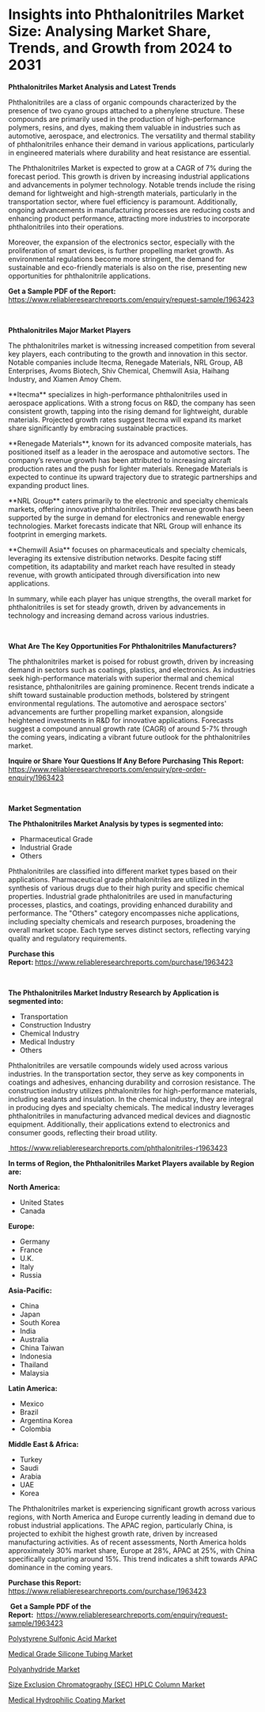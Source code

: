 <p><h1>Insights into Phthalonitriles Market Size: Analysing Market Share, Trends, and Growth from 2024 to 2031</h1></p><p><strong>Phthalonitriles Market Analysis and Latest Trends</strong></p>
<p><p>Phthalonitriles are a class of organic compounds characterized by the presence of two cyano groups attached to a phenylene structure. These compounds are primarily used in the production of high-performance polymers, resins, and dyes, making them valuable in industries such as automotive, aerospace, and electronics. The versatility and thermal stability of phthalonitriles enhance their demand in various applications, particularly in engineered materials where durability and heat resistance are essential.</p><p>The Phthalonitriles Market is expected to grow at a CAGR of 7% during the forecast period. This growth is driven by increasing industrial applications and advancements in polymer technology. Notable trends include the rising demand for lightweight and high-strength materials, particularly in the transportation sector, where fuel efficiency is paramount. Additionally, ongoing advancements in manufacturing processes are reducing costs and enhancing product performance, attracting more industries to incorporate phthalonitriles into their operations.</p><p>Moreover, the expansion of the electronics sector, especially with the proliferation of smart devices, is further propelling market growth. As environmental regulations become more stringent, the demand for sustainable and eco-friendly materials is also on the rise, presenting new opportunities for phthalonitrile applications.</p></p>
<p><strong>Get a Sample PDF of the Report:&nbsp;</strong> <a href="https://www.reliableresearchreports.com/enquiry/request-sample/1963423?utm_campaign=10&utm_medium=2&utm_source=Github&utm_content=ia&utm_term=09112024&utm_id=phthalonitriles">https://www.reliableresearchreports.com/enquiry/request-sample/1963423</a></p>
<p>&nbsp;</p>
<p><strong>Phthalonitriles Major Market Players</strong></p>
<p><p>The phthalonitriles market is witnessing increased competition from several key players, each contributing to the growth and innovation in this sector. Notable companies include Itecma, Renegade Materials, NRL Group, AB Enterprises, Avoms Biotech, Shiv Chemical, Chemwill Asia, Haihang Industry, and Xiamen Amoy Chem.</p><p>**Itecma** specializes in high-performance phthalonitriles used in aerospace applications. With a strong focus on R&D, the company has seen consistent growth, tapping into the rising demand for lightweight, durable materials. Projected growth rates suggest Itecma will expand its market share significantly by embracing sustainable practices.</p><p>**Renegade Materials**, known for its advanced composite materials, has positioned itself as a leader in the aerospace and automotive sectors. The company’s revenue growth has been attributed to increasing aircraft production rates and the push for lighter materials. Renegade Materials is expected to continue its upward trajectory due to strategic partnerships and expanding product lines.</p><p>**NRL Group** caters primarily to the electronic and specialty chemicals markets, offering innovative phthalonitriles. Their revenue growth has been supported by the surge in demand for electronics and renewable energy technologies. Market forecasts indicate that NRL Group will enhance its footprint in emerging markets.</p><p>**Chemwill Asia** focuses on pharmaceuticals and specialty chemicals, leveraging its extensive distribution networks. Despite facing stiff competition, its adaptability and market reach have resulted in steady revenue, with growth anticipated through diversification into new applications.</p><p>In summary, while each player has unique strengths, the overall market for phthalonitriles is set for steady growth, driven by advancements in technology and increasing demand across various industries.</p></p>
<p>&nbsp;</p>
<p><strong>What Are The Key Opportunities For Phthalonitriles Manufacturers?</strong></p>
<p><p>The phthalonitriles market is poised for robust growth, driven by increasing demand in sectors such as coatings, plastics, and electronics. As industries seek high-performance materials with superior thermal and chemical resistance, phthalonitriles are gaining prominence. Recent trends indicate a shift toward sustainable production methods, bolstered by stringent environmental regulations. The automotive and aerospace sectors' advancements are further propelling market expansion, alongside heightened investments in R&D for innovative applications. Forecasts suggest a compound annual growth rate (CAGR) of around 5-7% through the coming years, indicating a vibrant future outlook for the phthalonitriles market.</p></p>
<p><strong>Inquire or Share Your Questions If Any Before Purchasing This Report:</strong> <a href="https://www.reliableresearchreports.com/enquiry/pre-order-enquiry/1963423?utm_campaign=10&utm_medium=2&utm_source=Github&utm_content=ia&utm_term=09112024&utm_id=phthalonitriles">https://www.reliableresearchreports.com/enquiry/pre-order-enquiry/1963423</a></p>
<p>&nbsp;</p>
<p><strong>Market Segmentation</strong></p>
<p><strong>The Phthalonitriles Market Analysis by types is segmented into:</strong></p>
<p><ul><li>Pharmaceutical Grade</li><li>Industrial Grade</li><li>Others</li></ul></p>
<p><p>Phthalonitriles are classified into different market types based on their applications. Pharmaceutical grade phthalonitriles are utilized in the synthesis of various drugs due to their high purity and specific chemical properties. Industrial grade phthalonitriles are used in manufacturing processes, plastics, and coatings, providing enhanced durability and performance. The "Others" category encompasses niche applications, including specialty chemicals and research purposes, broadening the overall market scope. Each type serves distinct sectors, reflecting varying quality and regulatory requirements.</p></p>
<p><strong>Purchase this Report:&nbsp;</strong><a href="https://www.reliableresearchreports.com/purchase/1963423?utm_campaign=10&utm_medium=2&utm_source=Github&utm_content=ia&utm_term=09112024&utm_id=phthalonitriles">https://www.reliableresearchreports.com/purchase/1963423</a></p>
<p>&nbsp;</p>
<p><strong>The Phthalonitriles Market Industry Research by Application is segmented into:</strong></p>
<p><ul><li>Transportation</li><li>Construction Industry</li><li>Chemical Industry</li><li>Medical Industry</li><li>Others</li></ul></p>
<p><p>Phthalonitriles are versatile compounds widely used across various industries. In the transportation sector, they serve as key components in coatings and adhesives, enhancing durability and corrosion resistance. The construction industry utilizes phthalonitriles for high-performance materials, including sealants and insulation. In the chemical industry, they are integral in producing dyes and specialty chemicals. The medical industry leverages phthalonitriles in manufacturing advanced medical devices and diagnostic equipment. Additionally, their applications extend to electronics and consumer goods, reflecting their broad utility.</p></p>
<p><a href="https://www.reliableresearchreports.com/phthalonitriles-r1963423?utm_campaign=10&utm_medium=2&utm_source=Github&utm_content=ia&utm_term=09112024&utm_id=phthalonitriles">&nbsp;https://www.reliableresearchreports.com/phthalonitriles-r1963423</a></p>
<p><strong>In terms of Region, the Phthalonitriles Market Players available by Region are:</strong></p>
<p>
    <p> <strong> North America: </strong>
        <ul>
            <li>United States</li>
            <li>Canada</li>
        </ul>
        </p> 
    <p> <strong> Europe: </strong>
        <ul>
            <li>Germany</li>
            <li>France</li>
            <li>U.K.</li>
            <li>Italy</li>
            <li>Russia</li>
        </ul>
        </p> 
    <p> <strong> Asia-Pacific: </strong>
        <ul>
            <li>China</li>
            <li>Japan</li>
            <li>South Korea</li>
            <li>India</li>
            <li>Australia</li>
            <li>China Taiwan</li>
            <li>Indonesia</li>
            <li>Thailand</li>
            <li>Malaysia</li>
        </ul>
        </p> 
    <p> <strong> Latin America: </strong>
        <ul>
            <li>Mexico</li>
            <li>Brazil</li>
            <li>Argentina Korea</li>
            <li>Colombia</li>
        </ul>
        </p> 
    <p> <strong> Middle East & Africa: </strong>
        <ul>
            <li>Turkey</li>
            <li>Saudi</li>
            <li>Arabia</li>
            <li>UAE</li>
            <li>Korea</li>
        </ul>
    </p>
    </p>
<p><p>The Phthalonitriles market is experiencing significant growth across various regions, with North America and Europe currently leading in demand due to robust industrial applications. The APAC region, particularly China, is projected to exhibit the highest growth rate, driven by increased manufacturing activities. As of recent assessments, North America holds approximately 30% market share, Europe at 28%, APAC at 25%, with China specifically capturing around 15%. This trend indicates a shift towards APAC dominance in the coming years.</p></p>
<p><strong>Purchase this Report: </strong><a href="https://www.reliableresearchreports.com/purchase/1963423?utm_campaign=10&utm_medium=2&utm_source=Github&utm_content=ia&utm_term=09112024&utm_id=phthalonitriles">https://www.reliableresearchreports.com/purchase/1963423</a></p>
<p>&nbsp;<strong>Get a Sample PDF of the Report:&nbsp;&nbsp;</strong><a href="https://www.reliableresearchreports.com/enquiry/request-sample/1963423?utm_campaign=10&utm_medium=2&utm_source=Github&utm_content=ia&utm_term=09112024&utm_id=phthalonitriles">https://www.reliableresearchreports.com/enquiry/request-sample/1963423</a></p>
<p><strong></strong></p>
<p><p><a href="https://github.com/maq4brod/Market-Research-Report-List-1/blob/main/polystyrene-sulfonic-acid-market.md?utm_campaign=10&utm_medium=2&utm_source=Github&utm_content=ia&utm_term=09112024&utm_id=phthalonitriles">Polystyrene Sulfonic Acid Market</a></p><p><a href="https://issuu.com/reportprime-2/docs/medical-grade-silicone-tubing-marke_b2b6203a3fdfca?utm_campaign=10&utm_medium=2&utm_source=Github&utm_content=ia&utm_term=09112024&utm_id=phthalonitriles">Medical Grade Silicone Tubing Market</a></p><p><a href="https://github.com/kimhelmer83/Market-Research-Report-List-1/blob/main/polyanhydride-market.md?utm_campaign=10&utm_medium=2&utm_source=Github&utm_content=ia&utm_term=09112024&utm_id=phthalonitriles">Polyanhydride Market</a></p><p><a href="https://issuu.com/reportprime-2/docs/size-exclusion-chromatography-sec-h_3b3c21eca447df?utm_campaign=10&utm_medium=2&utm_source=Github&utm_content=ia&utm_term=09112024&utm_id=phthalonitriles">Size Exclusion Chromatography (SEC) HPLC Column Market</a></p><p><a href="https://issuu.com/reportprime-2/docs/medical-hydrophilic-coating-market-_5b2082565fa967?utm_campaign=10&utm_medium=2&utm_source=Github&utm_content=ia&utm_term=09112024&utm_id=phthalonitriles">Medical Hydrophilic Coating Market</a></p></p>